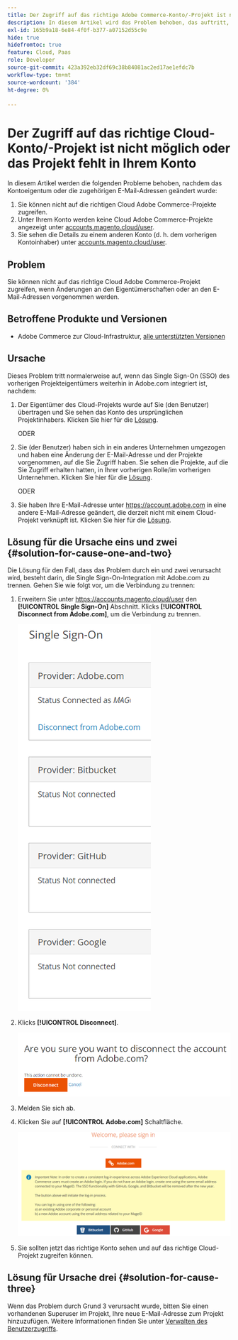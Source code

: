 ```yaml
---
title: Der Zugriff auf das richtige Adobe Commerce-Konto/-Projekt ist nicht möglich oder das Projekt fehlt in Ihrem Konto
description: In diesem Artikel wird das Problem behoben, das auftritt, wenn Sie nicht auf das richtige Cloud Adobe Commerce-Projekt zugreifen können, wenn Änderungen an den Eigentumsrechten oder Änderungen an E-Mail-Adressen vorgenommen werden.
exl-id: 165b9a18-6e84-4f0f-b377-a07152d55c9e
hide: true
hidefromtoc: true
feature: Cloud, Paas
role: Developer
source-git-commit: 423a392eb32df69c38b84081ac2ed17ae1efdc7b
workflow-type: tm+mt
source-wordcount: '384'
ht-degree: 0%

---
```


# Der Zugriff auf das richtige Cloud-Konto/-Projekt ist nicht möglich oder das Projekt fehlt in Ihrem Konto

In diesem Artikel werden die folgenden Probleme behoben, nachdem das Kontoeigentum oder die zugehörigen E-Mail-Adressen geändert wurde:

1. Sie können nicht auf die richtigen Cloud Adobe Commerce-Projekte zugreifen.
1. Unter Ihrem Konto werden keine Cloud Adobe Commerce-Projekte angezeigt unter [accounts.magento.cloud/user](https://accounts.magento.cloud/user).
1. Sie sehen die Details zu einem anderen Konto (d. h. dem vorherigen Kontoinhaber) unter [accounts.magento.cloud/user](https://accounts.magento.cloud/user).

## Problem

Sie können nicht auf das richtige Cloud Adobe Commerce-Projekt zugreifen, wenn Änderungen an den Eigentümerschaften oder an den E-Mail-Adressen vorgenommen werden.

## Betroffene Produkte und Versionen

* Adobe Commerce zur Cloud-Infrastruktur, [alle unterstützten Versionen](https://www.adobe.com/content/dam/cc/en/legal/terms/enterprise/pdfs/Adobe-Commerce-Software-Lifecycle-Policy.pdf)

## Ursache

Dieses Problem tritt normalerweise auf, wenn das Single Sign-On (SSO) des vorherigen Projekteigentümers weiterhin in Adobe.com integriert ist, nachdem:

1. Der Eigentümer des Cloud-Projekts wurde auf Sie (den Benutzer) übertragen und Sie sehen das Konto des ursprünglichen Projektinhabers. Klicken Sie hier für die [Lösung](#solution-for-cause-one-and-two).

   ODER

1. Sie (der Benutzer) haben sich in ein anderes Unternehmen umgezogen und haben eine Änderung der E-Mail-Adresse und der Projekte vorgenommen, auf die Sie Zugriff haben. Sie sehen die Projekte, auf die Sie Zugriff erhalten hatten, in Ihrer vorherigen Rolle/im vorherigen Unternehmen. Klicken Sie hier für die [Lösung](#solution-for-cause-one-and-two).

   ODER

1. Sie haben Ihre E-Mail-Adresse unter https://account.adobe.com in eine andere E-Mail-Adresse geändert, die derzeit nicht mit einem Cloud-Projekt verknüpft ist. Klicken Sie hier für die [Lösung](#solution-for-cause-three).

## Lösung für die Ursache eins und zwei {#solution-for-cause-one-and-two}

Die Lösung für den Fall, dass das Problem durch ein und zwei verursacht wird, besteht darin, die Single Sign-On-Integration mit Adobe.com zu trennen. Gehen Sie wie folgt vor, um die Verbindung zu trennen:

1. Erweitern Sie unter https://accounts.magento.cloud/user den **[!UICONTROL Single Sign-On]** Abschnitt. Klicks **[!UICONTROL Disconnect from Adobe.com]**, um die Verbindung zu trennen.

   ![Single Sign-on-adobe-connect](assets/sso-adobe-disconnect.png)

1. Klicks **[!UICONTROL Disconnect]**.

   ![adobe-disconnect](assets/adobe-disconnect.png)

1. Melden Sie sich ab.
1. Klicken Sie auf **[!UICONTROL Adobe.com]** Schaltfläche.

   ![Magento.com](assets/adobe-welcome-login.png)

1. Sie sollten jetzt das richtige Konto sehen und auf das richtige Cloud-Projekt zugreifen können.

## Lösung für Ursache drei {#solution-for-cause-three}

Wenn das Problem durch Grund 3 verursacht wurde, bitten Sie einen vorhandenen Superuser im Projekt, Ihre neue E-Mail-Adresse zum Projekt hinzuzufügen. Weitere Informationen finden Sie unter [Verwalten des Benutzerzugriffs](https://experienceleague.adobe.com/docs/commerce-cloud-service/user-guide/project/user-access.html).
